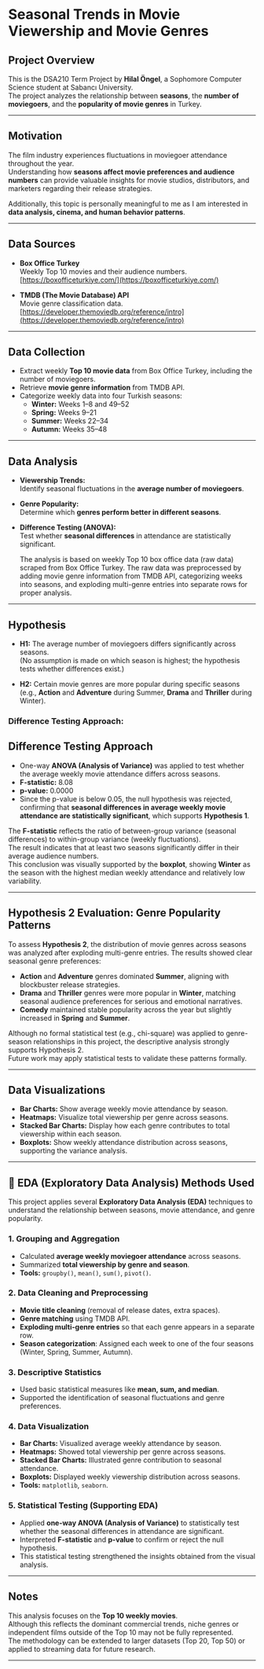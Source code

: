 # Seasonal Trends in Movie Viewership and Movie Genres

## Project Overview
This is the DSA210 Term Project by **Hilal Öngel**, a Sophomore Computer Science student at Sabancı University.  
The project analyzes the relationship between **seasons**, the **number of moviegoers**, and the **popularity of movie genres** in Turkey.

---

## Motivation
The film industry experiences fluctuations in moviegoer attendance throughout the year.  
Understanding how **seasons affect movie preferences and audience numbers** can provide valuable insights for movie studios, distributors, and marketers regarding their release strategies.  

Additionally, this topic is personally meaningful to me as I am interested in **data analysis, cinema, and human behavior patterns**.

---

## Data Sources
- **Box Office Turkey**  
  Weekly Top 10 movies and their audience numbers.  
  [https://boxofficeturkiye.com/](https://boxofficeturkiye.com/)

- **TMDB (The Movie Database) API**  
  Movie genre classification data.  
  [https://developer.themoviedb.org/reference/intro](https://developer.themoviedb.org/reference/intro)

---

## Data Collection
- Extract weekly **Top 10 movie data** from Box Office Turkey, including the number of moviegoers.
- Retrieve **movie genre information** from TMDB API.
- Categorize weekly data into four Turkish seasons:
  - **Winter:** Weeks 1–8 and 49–52  
  - **Spring:** Weeks 9–21  
  - **Summer:** Weeks 22–34  
  - **Autumn:** Weeks 35–48  

---

## Data Analysis
- **Viewership Trends:**  
  Identify seasonal fluctuations in the **average number of moviegoers**.
- **Genre Popularity:**  
  Determine which **genres perform better in different seasons**.
- **Difference Testing (ANOVA):**  
  Test whether **seasonal differences** in attendance are statistically significant.

  The analysis is based on weekly Top 10 box office data (raw data) scraped from Box Office Turkey.
The raw data was preprocessed by adding movie genre information from TMDB API, categorizing weeks into seasons, and exploding multi-genre entries into separate rows for proper analysis.

---

## Hypothesis

- **H1:** The average number of moviegoers differs significantly across seasons.  
  (No assumption is made on which season is highest; the hypothesis tests whether differences exist.)

- **H2:** Certain movie genres are more popular during specific seasons  
  (e.g., **Action** and **Adventure** during Summer, **Drama** and **Thriller** during Winter).

### Difference Testing Approach:
##  Difference Testing Approach

- One-way **ANOVA (Analysis of Variance)** was applied to test whether the average weekly movie attendance differs across seasons.
- **F-statistic:** 8.08  
- **p-value:** 0.0000
- Since the p-value is below 0.05, the null hypothesis was rejected, confirming that **seasonal differences in average weekly movie attendance are statistically significant**, which supports **Hypothesis 1**.

The **F-statistic** reflects the ratio of between-group variance (seasonal differences) to within-group variance (weekly fluctuations).  
The result indicates that at least two seasons significantly differ in their average audience numbers.  
This conclusion was visually supported by the **boxplot**, showing **Winter** as the season with the highest median weekly attendance and relatively low variability.

---

##  Hypothesis 2 Evaluation: Genre Popularity Patterns

To assess **Hypothesis 2**, the distribution of movie genres across seasons was analyzed after exploding multi-genre entries. The results showed clear seasonal genre preferences:

- **Action** and **Adventure** genres dominated **Summer**, aligning with blockbuster release strategies.
- **Drama** and **Thriller** genres were more popular in **Winter**, matching seasonal audience preferences for serious and emotional narratives.
- **Comedy** maintained stable popularity across the year but slightly increased in **Spring** and **Summer**.

Although no formal statistical test (e.g., chi-square) was applied to genre-season relationships in this project, the descriptive analysis strongly supports Hypothesis 2.  
Future work may apply statistical tests to validate these patterns formally.

---

##  Data Visualizations

-  **Bar Charts:** Show average weekly movie attendance by season.
-  **Heatmaps:** Visualize total viewership per genre across seasons.
-  **Stacked Bar Charts:** Display how each genre contributes to total viewership within each season.
-  **Boxplots:** Show weekly attendance distribution across seasons, supporting the variance analysis.


---
## 🔎 EDA (Exploratory Data Analysis) Methods Used

This project applies several **Exploratory Data Analysis (EDA)** techniques to understand the relationship between seasons, movie attendance, and genre popularity.

###  1. Grouping and Aggregation
- Calculated **average weekly moviegoer attendance** across seasons.
- Summarized **total viewership by genre and season**.
- **Tools:** `groupby()`, `mean()`, `sum()`, `pivot()`.

###  2. Data Cleaning and Preprocessing
- **Movie title cleaning** (removal of release dates, extra spaces).
- **Genre matching** using TMDB API.
- **Exploding multi-genre entries** so that each genre appears in a separate row.
- **Season categorization**: Assigned each week to one of the four seasons (Winter, Spring, Summer, Autumn).

###  3. Descriptive Statistics
- Used basic statistical measures like **mean, sum, and median**.
- Supported the identification of seasonal fluctuations and genre preferences.

###  4. Data Visualization
- **Bar Charts:** Visualized average weekly attendance by season.
- **Heatmaps:** Showed total viewership per genre across seasons.
- **Stacked Bar Charts:** Illustrated genre contribution to seasonal attendance.
- **Boxplots:** Displayed weekly viewership distribution across seasons.
- **Tools:** `matplotlib`, `seaborn`.

###  5. Statistical Testing (Supporting EDA)
- Applied **one-way ANOVA (Analysis of Variance)** to statistically test whether the seasonal differences in attendance are significant.
- Interpreted **F-statistic** and **p-value** to confirm or reject the null hypothesis.
- This statistical testing strengthened the insights obtained from the visual analysis.


---
##  Notes

This analysis focuses on the **Top 10 weekly movies**.  
Although this reflects the dominant commercial trends, niche genres or independent films outside of the Top 10 may not be fully represented.  
The methodology can be extended to larger datasets (Top 20, Top 50) or applied to streaming data for future research.

---



